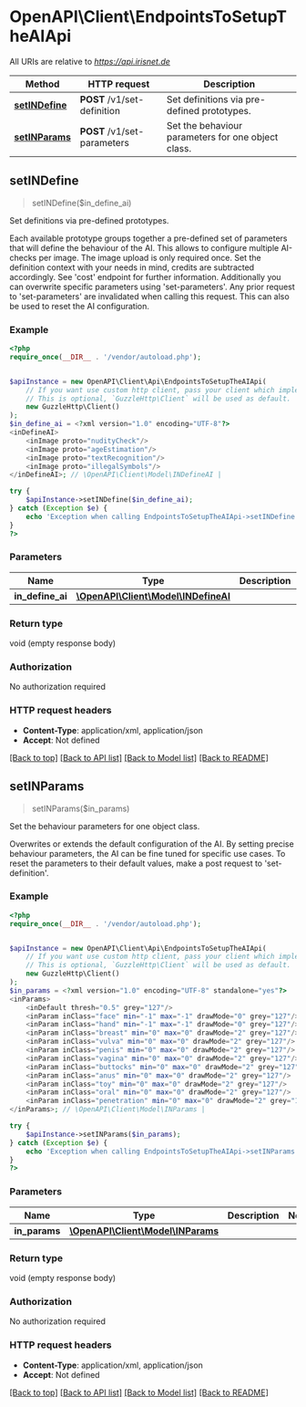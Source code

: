 # OpenAPI\Client\EndpointsToSetupTheAIApi

All URIs are relative to *https://api.irisnet.de*

Method | HTTP request | Description
------------- | ------------- | -------------
[**setINDefine**](EndpointsToSetupTheAIApi.md#setINDefine) | **POST** /v1/set-definition | Set definitions via pre-defined prototypes.
[**setINParams**](EndpointsToSetupTheAIApi.md#setINParams) | **POST** /v1/set-parameters | Set the behaviour parameters for one object class.



## setINDefine

> setINDefine($in_define_ai)

Set definitions via pre-defined prototypes.

Each available prototype groups together a pre-defined set of parameters that will define the behaviour of the AI. This allows to configure multiple AI-checks per image. The image upload is only required once. Set the definition context with your needs in mind, credits are subtracted accordingly. See 'cost' endpoint for further information. Additionally you can overwrite specific parameters using 'set-parameters'. Any prior request to 'set-parameters' are invalidated when calling this request. This can also be used to reset the AI configuration.

### Example

```php
<?php
require_once(__DIR__ . '/vendor/autoload.php');


$apiInstance = new OpenAPI\Client\Api\EndpointsToSetupTheAIApi(
    // If you want use custom http client, pass your client which implements `GuzzleHttp\ClientInterface`.
    // This is optional, `GuzzleHttp\Client` will be used as default.
    new GuzzleHttp\Client()
);
$in_define_ai = <?xml version="1.0" encoding="UTF-8"?>
<inDefineAI>
	<inImage proto="nudityCheck"/>
	<inImage proto="ageEstimation"/>
	<inImage proto="textRecognition"/>
	<inImage proto="illegalSymbols"/>
</inDefineAI>; // \OpenAPI\Client\Model\INDefineAI | 

try {
    $apiInstance->setINDefine($in_define_ai);
} catch (Exception $e) {
    echo 'Exception when calling EndpointsToSetupTheAIApi->setINDefine: ', $e->getMessage(), PHP_EOL;
}
?>
```

### Parameters


Name | Type | Description  | Notes
------------- | ------------- | ------------- | -------------
 **in_define_ai** | [**\OpenAPI\Client\Model\INDefineAI**](../Model/INDefineAI.md)|  |

### Return type

void (empty response body)

### Authorization

No authorization required

### HTTP request headers

- **Content-Type**: application/xml, application/json
- **Accept**: Not defined

[[Back to top]](#) [[Back to API list]](../../README.md#documentation-for-api-endpoints)
[[Back to Model list]](../../README.md#documentation-for-models)
[[Back to README]](../../README.md)


## setINParams

> setINParams($in_params)

Set the behaviour parameters for one object class.

Overwrites or extends the default configuration of the AI. By setting precise behaviour parameters, the AI can be fine tuned for specific use cases. To reset the parameters to their default values, make a post request to 'set-definition'.

### Example

```php
<?php
require_once(__DIR__ . '/vendor/autoload.php');


$apiInstance = new OpenAPI\Client\Api\EndpointsToSetupTheAIApi(
    // If you want use custom http client, pass your client which implements `GuzzleHttp\ClientInterface`.
    // This is optional, `GuzzleHttp\Client` will be used as default.
    new GuzzleHttp\Client()
);
$in_params = <?xml version="1.0" encoding="UTF-8" standalone="yes"?>
<inParams>
	<inDefault thresh="0.5" grey="127"/>
	<inParam inClass="face" min="-1" max="-1" drawMode="0" grey="127"/>
	<inParam inClass="hand" min="-1" max="-1" drawMode="0" grey="127"/>
	<inParam inClass="breast" min="0" max="0" drawMode="2" grey="127"/>
	<inParam inClass="vulva" min="0" max="0" drawMode="2" grey="127"/>
	<inParam inClass="penis" min="0" max="0" drawMode="2" grey="127"/>
	<inParam inClass="vagina" min="0" max="0" drawMode="2" grey="127"/>
	<inParam inClass="buttocks" min="0" max="0" drawMode="2" grey="127"/>
	<inParam inClass="anus" min="0" max="0" drawMode="2" grey="127"/>
	<inParam inClass="toy" min="0" max="0" drawMode="2" grey="127"/>
	<inParam inClass="oral" min="0" max="0" drawMode="2" grey="127"/>
	<inParam inClass="penetration" min="0" max="0" drawMode="2" grey="127"/>
</inParams>; // \OpenAPI\Client\Model\INParams | 

try {
    $apiInstance->setINParams($in_params);
} catch (Exception $e) {
    echo 'Exception when calling EndpointsToSetupTheAIApi->setINParams: ', $e->getMessage(), PHP_EOL;
}
?>
```

### Parameters


Name | Type | Description  | Notes
------------- | ------------- | ------------- | -------------
 **in_params** | [**\OpenAPI\Client\Model\INParams**](../Model/INParams.md)|  |

### Return type

void (empty response body)

### Authorization

No authorization required

### HTTP request headers

- **Content-Type**: application/xml, application/json
- **Accept**: Not defined

[[Back to top]](#) [[Back to API list]](../../README.md#documentation-for-api-endpoints)
[[Back to Model list]](../../README.md#documentation-for-models)
[[Back to README]](../../README.md)

